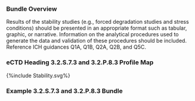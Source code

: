 ### Bundle Overview
Results of the stability studies (e.g., forced degradation studies and stress conditions) should be 
presented in an appropriate format such as tabular, graphic, or narrative. Information on the 
analytical procedures used to generate the data and validation of these procedures should be 
included. 
Reference ICH guidances Q1A, Q1B, Q2A, Q2B, and Q5C.

### eCTD Heading 3.2.S.7.3 and 3.2.P.8.3 Profile Map


<div>{%include Stability.svg%}</div>

### Example 3.2.S.7.3 and 3.2.P.8.3  Bundle